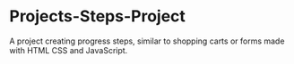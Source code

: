 # Projects-Steps-Project
A project creating  progress steps, similar to shopping carts or forms made with HTML CSS and JavaScript.
